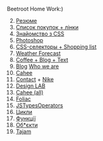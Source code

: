 Beetroot Home Work:)

02. <a href="https://nazar-melnychenko.github.io/beetroot/Les_02/index.html">Резюме</a><br>
03. <a href="https://nazar-melnychenko.github.io/beetroot/Les_03/index.html">Список покупок + лінки</a>
04. <a href="https://nazar-melnychenko.github.io/beetroot/Les_04/index.html">Знайомство з CSS</a>
05. <a href="https://nazar-melnychenko.github.io/beetroot/Les_05/index.html">Photoshop</a>
06. <a href="https://nazar-melnychenko.github.io/beetroot/Les_06/index.html">CSS-селекторы + Shopping list</a>
07. <a href="https://nazar-melnychenko.github.io/beetroot/Les_07/index.html">Weather Forecast</a>
08. <a href="https://nazar-melnychenko.github.io/beetroot/Les_08/index.html">Coffee + Blog + Text</a>
10. <a href="https://nazar-melnychenko.github.io/beetroot/Les_10/index.html">Blog</a> <a href="https://nazar-melnychenko.github.io/beetroot/Les_10/whoweare.html">Who we are</a>
11. <a href="https://nazar-melnychenko.github.io/beetroot/Les_11/index.html">Cahee</a> 
12. <a href="https://nazar-melnychenko.github.io/beetroot/Les_12/index.html">Contact</a> + <a href="https://nazar-melnychenko.github.io/beetroot/Les_12/nike.html">Nike</a>
13. <a href="https://nazar-melnychenko.github.io/beetroot/Les_13/index.html">Design LAB</a> 
14. <a href="https://nazar-melnychenko.github.io/beetroot/Les_14/dist/index.html">Cahee (all)</a> 
15. <a href="https://nazar-melnychenko.github.io/beetroot/Les_15/dist/index.html">Foliac</a> 
23. <a href="https://nazar-melnychenko.github.io/beetroot/Les_23/index.html">JSTypesOperators</a> 
24. <a href="https://nazar-melnychenko.github.io/beetroot/Les_24/index.html">Цикли</a> 
25. <a href="https://nazar-melnychenko.github.io/beetroot/Les_25/index.html">Функції</a> 
26. <a href="https://nazar-melnychenko.github.io/beetroot/Les_26/index.html">Об*єкти</a> 
27. <a href="https://nazar-melnychenko.github.io/beetroot/Les_27/dist/index.html">Tajam</a> 